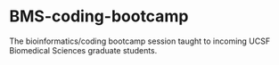 # BMS-coding-bootcamp
The bioinformatics/coding bootcamp session taught to incoming UCSF Biomedical Sciences graduate students.
